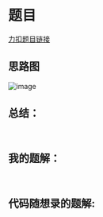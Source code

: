 # 题目
[力扣题目链接](https://leetcode-cn.com/problems/valid-anagram/)
## 思路图
![image](https://github.com/sumo123456789/DataStructureAndAlgorithm/blob/main/%E9%93%BE%E8%A1%A8/image/ListImage.png)
## 总结：
```


```

## 我的题解：
```


```
## 代码随想录的题解:
```


```
                                     

